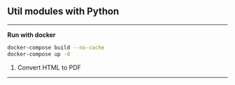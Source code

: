 ## Util modules with Python

---
**Run with docker**

```bash
docker-compose build --no-cache
docker-compose up -d
```

1. Convert HTML to PDF
---
